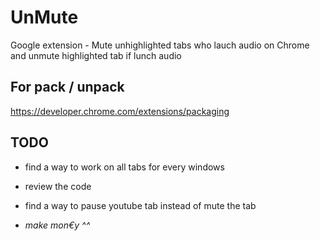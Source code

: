 # UnMute
Google extension - Mute unhighlighted tabs who lauch audio on Chrome and unmute highlighted tab if lunch audio

## For pack / unpack
https://developer.chrome.com/extensions/packaging


## TODO
* find a way to work on all tabs for every windows
* review the code
* find a way to pause youtube tab instead of mute the tab

* *make mon€y ^^*
